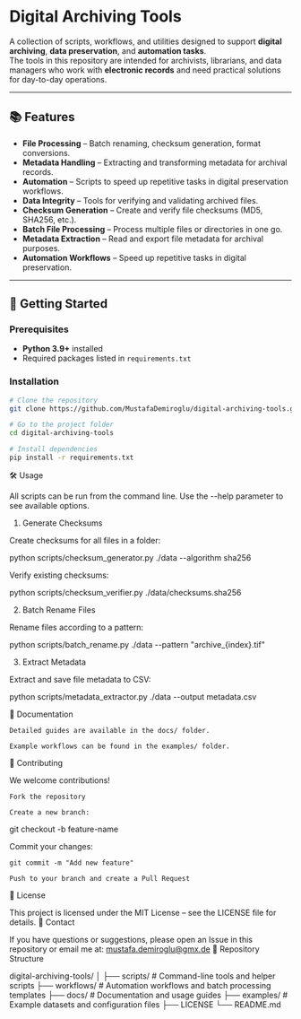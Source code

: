 # Digital Archiving Tools

A collection of scripts, workflows, and utilities designed to support **digital archiving**, **data preservation**, and **automation tasks**.  
The tools in this repository are intended for archivists, librarians, and data managers who work with **electronic records** and need practical solutions for day-to-day operations.

---

## 📚 Features

- **File Processing** – Batch renaming, checksum generation, format conversions.
- **Metadata Handling** – Extracting and transforming metadata for archival records.
- **Automation** – Scripts to speed up repetitive tasks in digital preservation workflows.
- **Data Integrity** – Tools for verifying and validating archived files.
- **Checksum Generation** – Create and verify file checksums (MD5, SHA256, etc.).
- **Batch File Processing** – Process multiple files or directories in one go.
- **Metadata Extraction** – Read and export file metadata for archival purposes.
- **Automation Workflows** – Speed up repetitive tasks in digital preservation.

---

## 🚀 Getting Started

### Prerequisites
- **Python 3.9+** installed
- Required packages listed in `requirements.txt`

### Installation
```bash
# Clone the repository
git clone https://github.com/MustafaDemiroglu/digital-archiving-tools.git

# Go to the project folder
cd digital-archiving-tools

# Install dependencies
pip install -r requirements.txt
```

🛠 Usage

All scripts can be run from the command line.
Use the --help parameter to see available options.
1. Generate Checksums

Create checksums for all files in a folder:

python scripts/checksum_generator.py ./data --algorithm sha256

Verify existing checksums:

python scripts/checksum_verifier.py ./data/checksums.sha256

2. Batch Rename Files

Rename files according to a pattern:

python scripts/batch_rename.py ./data --pattern "archive_{index}.tif"

3. Extract Metadata

Extract and save file metadata to CSV:

python scripts/metadata_extractor.py ./data --output metadata.csv

📄 Documentation

    Detailed guides are available in the docs/ folder.

    Example workflows can be found in the examples/ folder.

🤝 Contributing

We welcome contributions!

    Fork the repository

    Create a new branch:

git checkout -b feature-name

Commit your changes:

    git commit -m "Add new feature"

    Push to your branch and create a Pull Request

📜 License

This project is licensed under the MIT License – see the LICENSE file for details.
📧 Contact

If you have questions or suggestions, please open an Issue in this repository or email me at: mustafa.demiroglu@gmx.de
📂 Repository Structure

digital-archiving-tools/
│
├── scripts/          # Command-line tools and helper scripts
├── workflows/        # Automation workflows and batch processing templates
├── docs/             # Documentation and usage guides
├── examples/         # Example datasets and configuration files
├── LICENSE
└── README.md
